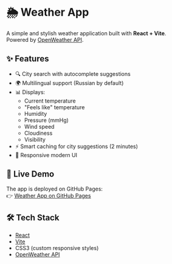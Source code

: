 # 🌦 Weather App

A simple and stylish weather application built with **React + Vite**.  
Powered by [OpenWeather API](https://openweathermap.org/).

## ✨ Features
- 🔍 City search with autocomplete suggestions
- 🌍 Multilingual support (Russian by default)
- 📊 Displays:
    - Current temperature
    - "Feels like" temperature
    - Humidity
    - Pressure (mmHg)
    - Wind speed
    - Cloudiness
    - Visibility
- ⚡ Smart caching for city suggestions (2 minutes)
- 📱 Responsive modern UI

## 🚀 Live Demo
The app is deployed on GitHub Pages:  
👉 [Weather App on GitHub Pages](https://wedelweg.github.io/weather-app/)

## 🛠 Tech Stack
- [React](https://react.dev/)
- [Vite](https://vitejs.dev/)
- CSS3 (custom responsive styles)
- [OpenWeather API](https://openweathermap.org/api)

